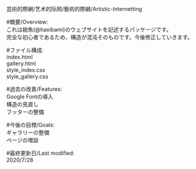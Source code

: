 芸術的際網/艺术的际网/藝術的際網/Artistic-Internetting

#概要/Overview:  
これは紺魚(@haxibami)のウェブサイトを記述するパッケージです。  
完全な初心者であるため、構造が混沌そのものです。今後修正していきます。

#ファイル構成:  
index.html  
gallery.html  
style_index.css  
style_gallery.css  

#過去の改善/Features:  
Google Fontの導入  
構造の見直し  
フッターの整備

#今後の目標/Goals:  
ギャラリーの整備  
ページの増設

#最終更新日/Last modified:  
2020/7/28
